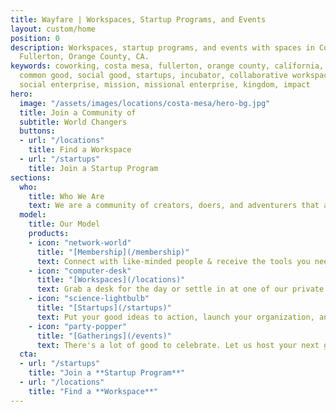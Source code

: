 ```yaml
---
title: Wayfare | Workspaces, Startup Programs, and Events
layout: custom/home
position: 0
description: Workspaces, startup programs, and events with spaces in Costa Mesa and
  Fullerton, Orange County, CA.
keywords: coworking, costa mesa, fullerton, orange county, california, social entrepreneurship,
  common good, social good, startups, incubator, collaborative workspace, co-working,
  social enterprise, mission, missional enterprise, kingdom, impact
hero:
  image: "/assets/images/locations/costa-mesa/hero-bg.jpg"
  title: Join a Community of
  subtitle: World Changers
  buttons:
  - url: "/locations"
    title: Find a Workspace
  - url: "/startups"
    title: Join a Startup Program
sections:
  who:
    title: Who We Are
    text: We are a community of creators, doers, and adventurers that aspire to advance the [common good](/about/common-good).
  model:
    title: Our Model
    products:
    - icon: "network-world"
      title: "[Membership](/membership)"
      text: Connect with like-minded people & receive the tools you need to make your unique difference in the world.
    - icon: "computer-desk"
      title: "[Workspaces](/locations)"
      text: Grab a desk for the day or settle in at one of our private offices. Our beautifully designed spaces were made for difference-makers just like you.
    - icon: "science-lightbulb"
      title: "[Startups](/startups)"
      text: Put your good ideas to action, launch your organization, and grow into sustainable impact in our startup programs.
    - icon: "party-popper"
      title: "[Gatherings](/events)"
      text: There's a lot of good to celebrate. Let us host your next gathering or attend one of our locally curated events!
  cta:
  - url: "/startups"
    title: "Join a **Startup Program**"
  - url: "/locations"
    title: "Find a **Workspace**"
---
```

